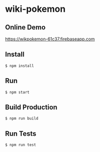 # wiki-pokemon

## Online Demo

https://wikpokemon-61c37.firebaseapp.com

## Install 
```
$ npm install
```

## Run 

```
$ npm start
```

## Build Production 

```
$ npm run build
```

## Run Tests

```
$ npm run test
```
